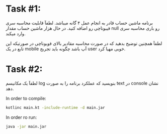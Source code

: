 

# Task #1:
برنامه ماشین حساب قادر به انجام عمل ۴ گانه میباشد. لطفآ قابلیت محاسبه سری فیبوناچی رو اضافه کنید. در حال هزار ماشین حساب مقدار null  رو باری  محاسبه سری وارد میکند.

لطفآ همچنین توضیح  بدهید که در صورت محاسبه مقادیر بالای  فوبوناچی در صورتیکه این تابع  در یک  mobile  آپ باشد چگونه باید تجربج user  خوبی مهیا کرد. 

# Task #2:
لطفآ یک  مکانیسم log  بنویسید که عملکرد برنامه را به صورت text  در console  نشان دهد.


In order to compile:
```zsh
kotlinc main.kt -include-runtime -d main.jar
```

In order ro run:
```zsh
java -jar main.jar
```

